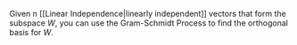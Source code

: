 Given n [[Linear Independence|linearly independent]] vectors that form the subspace $W$, you can use the Gram-Schmidt Process to find the orthogonal basis for $W$.

